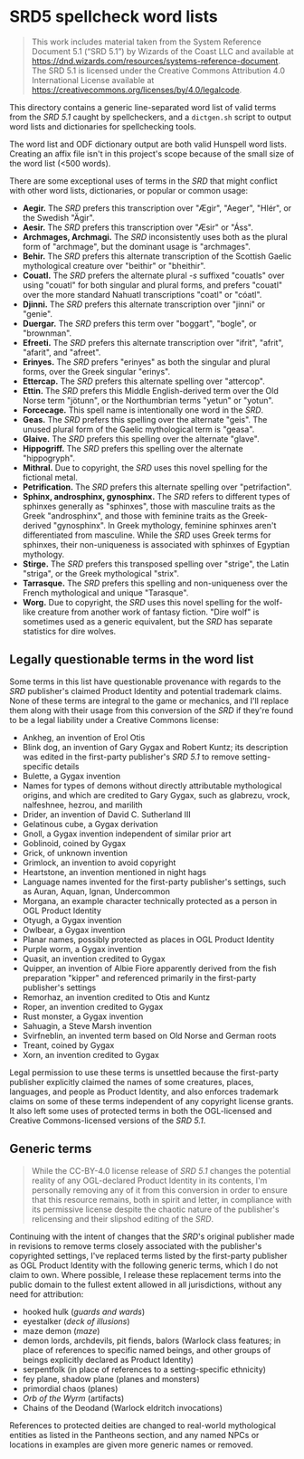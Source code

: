 # SRD5 spellcheck word lists

> This work includes material taken from the System Reference Document 5.1 (“SRD 5.1”) by Wizards of the Coast LLC and available at https://dnd.wizards.com/resources/systems-reference-document. The SRD 5.1 is licensed under the Creative Commons Attribution 4.0 International License available at https://creativecommons.org/licenses/by/4.0/legalcode.

This directory contains a generic line-separated word list of valid terms from the *SRD 5.1* caught by spellcheckers, and a `dictgen.sh` script to output word lists and dictionaries for spellchecking tools.

The word list and ODF dictionary output are both valid Hunspell word lists. Creating an affix file isn't in this project's scope because of the small size of the word list (<500 words).

There are some exceptional uses of terms in the *SRD* that might conflict with other word lists, dictionaries, or popular or common usage:

- **Aegir.** The *SRD* prefers this transcription over "Ægir", "Aeger", "Hlér", or the Swedish "Ägir".
- **Aesir.** The *SRD* prefers this transcription over "Æsir" or "Áss".
- **Archmages, Archmagi.** The *SRD* inconsistently uses both as the plural form of "archmage", but the dominant usage is "archmages".
- **Behir.** The *SRD* prefers this alternate transcription of the Scottish Gaelic mythological creature over "beithir" or "bheithir".
- **Couatl.** The *SRD* prefers the alternate plural _-s_ suffixed "couatls" over using "couatl" for both singular and plural forms, and prefers "couatl" over the more standard Nahuatl transcriptions "coatl" or "cóatl".
- **Djinni.** The *SRD* prefers this alternate transcription over "jinni" or "genie".
- **Duergar.** The *SRD* prefers this term over "boggart", "bogle", or "brownman".
- **Efreeti.** The *SRD* prefers this alternate transcription over "ifrit", "afrit", "afarit", and "afreet".
- **Erinyes.** The *SRD* prefers "erinyes" as both the singular and plural forms, over the Greek singular "erinys".
- **Ettercap.** The *SRD* prefers this alternate spelling over "attercop".
- **Ettin.** The *SRD* prefers this Middle English-derived term over the Old Norse term "jötunn", or the Northumbrian terms "yetun" or "yotun".
- **Forcecage.** This spell name is intentionally one word in the *SRD*.
- **Geas.** The *SRD* prefers this spelling over the alternate "geis". The unused plural form of the Gaelic mythological term is "geasa".
- **Glaive.** The *SRD* prefers this spelling over the alternate "glave".
- **Hippogriff.** The *SRD* prefers this spelling over the alternate "hippogryph".
- **Mithral.** Due to copyright, the *SRD* uses this novel spelling for the fictional metal.
- **Petrification.** The *SRD* prefers this alternate spelling over "petrifaction".
- **Sphinx, androsphinx, gynosphinx.** The *SRD* refers to different types of sphinxes generally as "sphinxes", those with masculine traits as the Greek "androsphinx", and those with feminine traits as the Greek-derived "gynosphinx". In Greek mythology, feminine sphinxes aren't differentiated from masculine. While the *SRD* uses Greek terms for sphinxes, their non-uniqueness is associated with sphinxes of Egyptian mythology.
- **Stirge.** The *SRD* prefers this transposed spelling over "strige", the Latin "striga", or the Greek mythological "strix".
- **Tarrasque.** The *SRD* prefers this spelling and non-uniqueness over the French mythological and unique "Tarasque".
- **Worg.** Due to copyright, the *SRD* uses this novel spelling for the wolf-like creature from another work of fantasy fiction. "Dire wolf" is sometimes used as a generic equivalent, but the *SRD* has separate statistics for dire wolves.

## Legally questionable terms in the word list

Some terms in this list have questionable provenance with regards to the *SRD* publisher's claimed Product Identity and potential trademark claims. None of these terms are integral to the game or mechanics, and I'll replace them along with their usage from this conversion of the *SRD* if they're found to be a legal liability under a Creative Commons license:

- Ankheg, an invention of Erol Otis
- Blink dog, an invention of Gary Gygax and Robert Kuntz; its description was edited in the first-party publisher's *SRD 5.1* to remove setting-specific details
- Bulette, a Gygax invention
- Names for types of demons without directly attributable mythological origins, and which are credited to Gary Gygax, such as glabrezu, vrock, nalfeshnee, hezrou, and marilith
- Drider, an invention of David C. Sutherland III
- Gelatinous cube, a Gygax derivation
- Gnoll, a Gygax invention independent of similar prior art
- Goblinoid, coined by Gygax
- Grick, of unknown invention
- Grimlock, an invention to avoid copyright
- Heartstone, an invention mentioned in night hags
- Language names invented for the first-party publisher's settings, such as Auran, Aquan, Ignan, Undercommon
- Morgana, an example character technically protected as a person in OGL Product Identity
- Otyugh, a Gygax invention
- Owlbear, a Gygax invention
- Planar names, possibly protected as places in OGL Product Identity
- Purple worm, a Gygax invention
- Quasit, an invention credited to Gygax
- Quipper, an invention of Albie Fiore apparently derived from the fish preparation "kipper" and referenced primarily in the first-party publisher's settings
- Remorhaz, an invention credited to Otis and Kuntz
- Roper, an invention credited to Gygax
- Rust monster, a Gygax invention
- Sahuagin, a Steve Marsh invention
- Svirfneblin, an invented term based on Old Norse and German roots
- Treant, coined by Gygax
- Xorn, an invention credited to Gygax

Legal permission to use these terms is unsettled because the first-party publisher explicitly claimed the names of some creatures, places, languages, and people as Product Identity, and also enforces trademark claims on some of these terms independent of any copyright license grants. It also left some uses of protected terms in both the OGL-licensed and Creative Commons-licensed versions of the *SRD 5.1*.

## Generic terms

> While the CC-BY-4.0 license release of *SRD 5.1* changes the potential reality of any OGL-declared Product Identity in its contents, I'm personally removing any of it from this conversion in order to ensure that this resource remains, both in spirit and letter, in compliance with its permissive license despite the chaotic nature of the publisher's relicensing and their slipshod editing of the *SRD*.

Continuing with the intent of changes that the *SRD*'s original publisher made in revisions to remove terms closely associated with the publisher's copyrighted settings, I've replaced terms listed by the first-party publisher as OGL Product Identity with the following generic terms, which I do not claim to own. Where possible, I release these replacement terms into the public domain to the fullest extent allowed in all jurisdictions, without any need for attribution:

-   hooked hulk (*guards and wards*)
-   eyestalker (*deck of illusions*)
-   maze demon (*maze*)
-   demon lords, archdevils, pit fiends, balors (Warlock class features; in place of references to specific named beings, and other groups of beings explicitly declared as Product Identity)
-   serpentfolk (in place of references to a setting-specific ethnicity)
-   fey plane, shadow plane (planes and monsters)
-   primordial chaos (planes)
-   *Orb of the Wyrm* (artifacts)
-   Chains of the Deodand (Warlock eldritch invocations)

References to protected deities are changed to real-world mythological entities as listed in the Pantheons section, and any named NPCs or locations in examples are given more generic names or removed.
